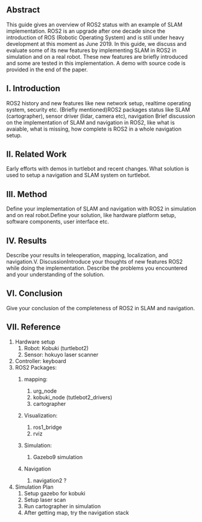 ## Abstract

 This guide gives an overview of ROS2 status with an example of SLAM implementation. ROS2 is an upgrade after one decade since the introduction of ROS (Robotic Operating System) and is still under heavy development at this moment as June 2019. In this guide, we discuss and evaluate some of its new features by implementing SLAM in ROS2 in simulation and on a real robot. These new features are briefly introduced and some are tested in this implementation. A demo with source code is provided in the end of the paper.

## I. Introduction
ROS2 history and new features like new network setup, realtime operating system, security etc. (Briefly mentioned)ROS2 packages status like SLAM (cartographer), sensor driver (lidar, camera etc), navigation Brief discussion on the implementation of SLAM and navigation in ROS2, like what is avaiable, what is missing, how complete is ROS2 in a whole navigation setup.

## II. Related Work

Early efforts with demos in turtlebot and recent changes. What solution is used to setup a navigation and SLAM system on turtlebot.

## III. Method
Define your implementation of SLAM and navigation with ROS2 in simulation and on real robot.Define your solution, like hardware platform setup, software components, user interface etc.

## IV. Results
Describe your results in teleoperation, mapping, localization, and navigation.V. DiscussionIntroduce your thoughts of new features ROS2 while doing the implementation. Describe the problems you encountered and your understanding of the solution.

## VI. Conclusion
Give your conclusion of the completeness of ROS2 in SLAM and navigation.

## VII. Reference

1.  Hardware setup 
	1. Robot: Kobuki (turtlebot2)
	2. Sensor: hokuyo laser scanner
2. Controller: keyboard 
3. ROS2 Packages:
	1. mapping: 
		1. urg_node
		2. kobuki_node (tutlebot2_drivers)
		3. cartographer
	2. Visualization:
		1. ros1_bridge
		2. rviz 

	3. Simulation: 
		1. Gazebo9 simulation
	4. Navigation 
		1. navigation2 ?
4. Simulation Plan
	1. Setup gazebo for kobuki
	2. Setup laser scan
	3. Run cartographer in simulation 
	4. After getting map, try the navigation stack